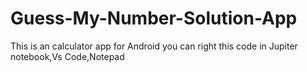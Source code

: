 # Guess-My-Number-Solution-App
This is  an calculator app for Android you can right this code in Jupiter notebook,Vs Code,Notepad
